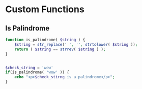 # Custom Functions

## Is Palindrome

```php
function is_palindrome( $string ) {
    $string = str_replace(' ', '', strtolower( $string ));
    return ( $string == strrev( $string ) );  
}


$check_string = 'wow'
if(is_palindrome( 'wow' )) {
    echo "<p>$check_stirng is a palindrome</p>";
}

```
